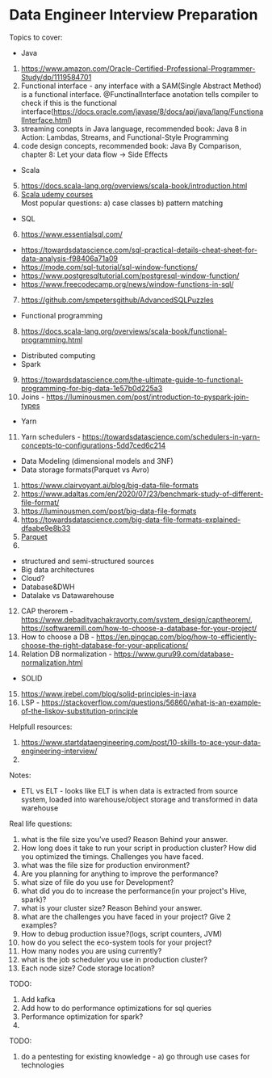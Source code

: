 # Data Engineer Interview Preparation

Topics to cover:
- Java
1) https://www.amazon.com/Oracle-Certified-Professional-Programmer-Study/dp/1119584701
2) Functional interface - any interface with a SAM(Single Abstract Method) is a functional interface. @FunctinalInterface anotation tells compiler to check if this is the functional interface(https://docs.oracle.com/javase/8/docs/api/java/lang/FunctionalInterface.html)
3) streaming conepts in Java language, recommended book: Java 8 in Action: Lambdas, Streams, and Functional-Style Programming
4) code design concepts, recommended book: Java By Comparison, chapter 8: Let your data flow -> Side Effects
- Scala
5) https://docs.scala-lang.org/overviews/scala-book/introduction.html
6) [Scala udemy courses](https://www.udemy.com/course/stairway-to-scala-applied-part-1/)
<br />Most popular questions:
a) case classes
b) pattern matching
- SQL
6) https://www.essentialsql.com/
- https://towardsdatascience.com/sql-practical-details-cheat-sheet-for-data-analysis-f98406a71a09
- https://mode.com/sql-tutorial/sql-window-functions/
- https://www.postgresqltutorial.com/postgresql-window-function/
- https://www.freecodecamp.org/news/window-functions-in-sql/
7) https://github.com/smpetersgithub/AdvancedSQLPuzzles
- Functional programming
8) https://docs.scala-lang.org/overviews/scala-book/functional-programming.html
- Distributed computing
- Spark
9) https://towardsdatascience.com/the-ultimate-guide-to-functional-programming-for-big-data-1e57b0d225a3
10) Joins - https://luminousmen.com/post/introduction-to-pyspark-join-types
- Yarn
11) Yarn schedulers - https://towardsdatascience.com/schedulers-in-yarn-concepts-to-configurations-5dd7ced6c214
-  Data Modeling (dimensional models and 3NF)
- Data storage formats(Parquet vs Avro)
1) https://www.clairvoyant.ai/blog/big-data-file-formats
2) https://www.adaltas.com/en/2020/07/23/benchmark-study-of-different-file-format/
3) https://luminousmen.com/post/big-data-file-formats
4) https://towardsdatascience.com/big-data-file-formats-explained-dfaabe9e8b33
5) [Parquet](https://github.com/happytomatoe/parquet-format)
6)  
- structured and semi-structured sources
- Big data architectures
- Cloud?
- Database&DWH
- Datalake vs Datawarehouse
12) CAP therorem - https://www.debadityachakravorty.com/system_design/captheorem/, https://softwaremill.com/how-to-choose-a-database-for-your-project/
13) How to choose a DB - https://en.pingcap.com/blog/how-to-efficiently-choose-the-right-database-for-your-applications/
14) Relation DB normalization - https://www.guru99.com/database-normalization.html
- SOLID
15) https://www.jrebel.com/blog/solid-principles-in-java
16) LSP - https://stackoverflow.com/questions/56860/what-is-an-example-of-the-liskov-substitution-principle

Helpfull resources:
1) https://www.startdataengineering.com/post/10-skills-to-ace-your-data-engineering-interview/
2) 

Notes:
- ETL vs ELT - looks like ELT is when data is extracted from source system, loaded into warehouse/object storage and transformed in data warehouse

Real life questions:
1) what is the file size you’ve used? Reason Behind your answer. 
2) How long does it take to run your script in production cluster? How did you optimized the timings. Challenges you have faced. 
3) what was the file size for production environment? 
4) Are you planning for anything to improve the performance? 
5) what size of file do you use for Development? 
6) what did you do to increase the performance(in your project's Hive, spark)? 
7) what is your cluster size? Reason Behind your answer. 
8) what are the challenges you have faced in your project? Give 2 examples? 
9) How to debug production issue?(logs, script counters, JVM) 
10) how do you select the eco-system tools for your project? 
11) How many nodes you are using currently? 
12) what is the job scheduler you use in production cluster? 
13) Each node size? Code storage location? 


TODO:
1) Add kafka
2) Add how to do performance optimizations for sql queries
3) Performance optimization for spark?
4) 


TODO: 
1) do a pentesting for existing knowledge - 
a) go through use cases for technologies 
